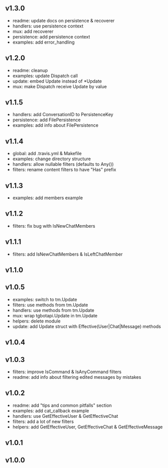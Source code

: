 ## v1.3.0

- readme: update docs on persistence & recoverer
- handlers: use persistence context
- mux: add recoverer
- persistence: add persistence context
- examples: add error_handling

## v1.2.0

- readme: cleanup
- examples: update Dispatch call
- update: embed Update instead of *Update
- mux: make Dispatch receive Update by value

## v1.1.5

- handlers: add ConversationID to PersistenceKey
- persistence: add FilePersistence
- examples: add info about FilePersistence

## v1.1.4

- global: add .travis.yml & Makefile
- examples: change directory structure
- handlers: allow nullable filters (defaults to Any())
- filters: rename content filters to have "Has" prefix

## v1.1.3

- examples: add members example

## v1.1.2

- filters: fix bug with IsNewChatMembers

## v1.1.1

- filters: add IsNewChatMembers & IsLeftChatMember

## v1.1.0


## v1.0.5

- examples: switch to tm.Update
- filters: use methods from tm.Update
- handlers: use methods from tm.Update
- mux: wrap tgbotapi.Update in tm.Update
- helpers: delete module
- update: add Update struct with Effective(User|Chat|Message) methods

## v1.0.4


## v1.0.3

- filters: improve IsCommand & IsAnyCommand filters
- readme: add info about filtering edited messages by mistakes

## v1.0.2

- readme: add "tips and common pitfalls" section
- examples: add cat_callback example
- handlers: use GetEffectiveUser & GetEffectiveChat
- filters: add a lot of new filters
- helpers: add GetEffectiveUser, GetEffectiveChat & GetEffectiveMessage

## v1.0.1


## v1.0.0


